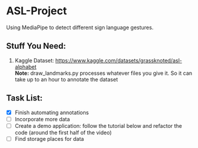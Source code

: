 # ASL-Project
 Using MediaPipe to detect different sign language gestures.

## Stuff You Need:
 1. Kaggle Dataset: https://www.kaggle.com/datasets/grassknoted/asl-alphabet  
 **Note:** draw_landmarks.py processes whatever files you give it. So it can take up to an hour to annotate the dataset
 
## Task List:
- [x] Finish automating annotations
- [ ] Incorporate more data
- [ ] Create a demo application: follow the tutorial below  and refactor the code (around the first half of the video)
- [ ] Find storage places for data
